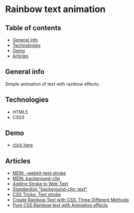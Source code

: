 # Rainbow text animation

## Table of contents
* [General info](#general-info)
* [Technologies](#technologies)
* [Demo](#demo)
* [Articles](#articles)

## General info

Simple animation of text with rainbow effects.

## Technologies

* HTML5
* CSS3

## Demo

- [click here](https://mikulew.github.io/css-rainbow-text-animation/)

## Articles

- [MDN: -webkit-text-stroke](https://developer.mozilla.org/en-US/docs/Web/CSS/-webkit-text-stroke)
- [MDN: background-clip](https://developer.mozilla.org/en-US/docs/Web/CSS/background-clip)
- [Adding Stroke to Web Text](https://css-tricks.com/adding-stroke-to-web-text/)
- [Standardize "background-clip: text"](https://lists.w3.org/Archives/Public/www-style/2016Mar/0283.html)
- [CSS Tricks: Text stroke](https://css-tricks.com/almanac/properties/t/text-stroke/)
- [Create Rainbow Text with CSS: Three Different Methods](https://welearncode.com/rainbow-text/)
- [Pure CSS Rainbow text with Animation effects](https://w3bits.com/rainbow-text/)